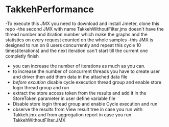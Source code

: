 # TakkehPerformance
-To execute this JMX you need to download and install Jmeter, clone this repo
-the second JMX with name TakkehWithoutFilter.jmx doesn't have the thread number and itiration number which make the graphs and the statistics 
on every request counted on the whole samples
-this JMX is designed to run on 8 users concurrently and repeat this cycle 10 times(iterations) 
and the next iteration can't start till the current one completly finish
- you can increase the number of iterations as much as you can.
- to increase the number of concurrent threads you have to create user and driver then add them data in the attached data file
- *before excution* disable cycle execution thread group and enable store login thread group and run
- extract the store access token from the results and add it in the StoreToken parameter in user define variable file
- Disable store login thread group and enable Cycle execution and run
- observe the results from View result tree in case you run with Takkeh.jmx and from aggregation report in case you run TakkehWithoutFilter.JMX
